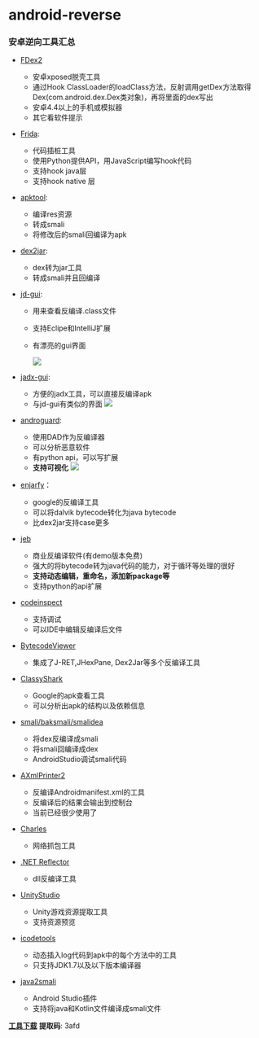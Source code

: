 # android-reverse

### 安卓逆向工具汇总

* [FDex2](https://bbs.pediy.com/thread-224105.htm)
  * 安卓xposed脱壳工具
  * 通过Hook ClassLoader的loadClass方法，反射调用getDex方法取得Dex(com.android.dex.Dex类对象)，再将里面的dex写出
  * 安卓4.4以上的手机或模拟器
  * 其它看软件提示

* [Frida](https://www.frida.re/): 

  * 代码插桩工具
  * 使用Python提供API，用JavaScript编写hook代码
  * 支持hook java层
  * 支持hook native 层
* [apktool](https://ibotpeaches.github.io/Apktool/): 

  * 编译res资源
  * 转成smali
  * 将修改后的smali回编译为apk
* [dex2jar](https://github.com/pxb1988/dex2jar): 

  * dex转为jar工具
  * 转成smali并且回编译
* [jd-gui](http://jd.benow.ca/):
  * 用来查看反编译.class文件
  * 支持Eclipe和IntelliJ扩展
  * 有漂亮的gui界面
  
    ![](http://jd.benow.ca/img/screenshot17.png)

* [jadx-gui](https://github.com/skylot/jadx/tree/master/jadx-gui/src/main/java/jadx/gui):     

    * 方便的jadx工具，可以直接反编译apk
    * 与jd-gui有类似的界面
![](https://camo.githubusercontent.com/bd3c0ea851c23c4535e43590a86c940a0786faa6/687474703a2f2f736b796c6f742e6769746875622e696f2f6a6164782f6a6164782d6775692e706e67)
* [androguard](https://github.com/androguard/androguard): 

   * 使用DAD作为反编译器
   * 可以分析恶意软件
   * 有python api，可以写扩展
   * **支持可视化**
![](https://raw.githubusercontent.com/Juude/droidReverse/master/art/guard.png)
* [enjarfy](https://github.com/google/enjarify)：
   * google的反编译工具
   * 可以将dalvik bytecode转化为java bytecode
   * 比dex2jar支持case更多
* [jeb](https://www.pnfsoftware.com/)
   * 商业反编译软件(有demo版本免费)
   * 强大的将bytecode转为java代码的能力，对于循环等处理的很好
   * **支持动态编辑，重命名，添加新package等**
   * 支持python的api扩展
* [codeinspect](http://sseblog.ec-spride.de/tools/codeinspect/)
   * 支持调试
   * 可以IDE中编辑反编译后文件
* [BytecodeViewer](https://bytecodeviewer.com/)   
  
  * 集成了J-RET,JHexPane, Dex2Jar等多个反编译工具
* [ClassyShark](https://github.com/google/android-classyshark)
   * Google的apk查看工具
   * 可以分析出apk的结构以及依赖信息
* [smali/baksmali/smalidea](https://github.com/JesusFreke/smali)
  * 将dex反编译成smali
  * 将smali回编译成dex
  * AndroidStudio调试smali代码
* [AXmlPrinter2](http://code.google.com/p/android4me/downloads/list)
  * 反编译Androidmanifest.xml的工具
  * 反编译后的结果会输出到控制台
  * 当前已经很少使用了
* [Charles](https://www.charlesproxy.com/)
  
  * 网络抓包工具
* [.NET Reflector](http://www.red-gate.com/products/dotnet-development/reflector/)
  
  * dll反编译工具
* [UnityStudio](https://github.com/Perfare/UnityStudio)
  * Unity游戏资源提取工具
  * 支持资源预览
* [icodetools](https://github.com/fourbrother/icodetools)
  * 动态插入log代码到apk中的每个方法中的工具
  * 只支持JDK1.7以及以下版本编译器
* [java2smali](https://github.com/ollide/intellij-java2smali)
  * Android Studio插件
  * 支持将java和Kotlin文件编译成smali文件

[**工具下载**](https://pan.baidu.com/s/1wLQyg6JD8MnJgklhlfczZw)   **提取码**: 3afd
